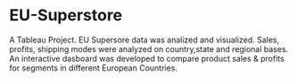 # EU-Superstore
A Tableau Project. EU Supersore data was analized and visualized. Sales, profits, shipping modes were analyzed on country,state and regional bases. An interactive dasboard was developed to compare product sales & profits for segments in different European Countries. 
